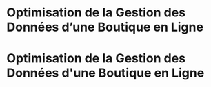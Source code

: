 # Optimisation de la Gestion des Données d’une Boutique en Ligne

# Optimisation de la Gestion des Données d'une Boutique en Ligne
